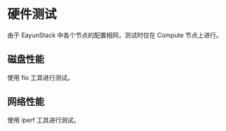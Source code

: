 # 硬件测试

由于 EayunStack 中各个节点的配置相同，测试时仅在 Compute 节点上进行。

## 磁盘性能

使用 fio 工具进行测试。

## 网络性能

使用 iperf 工具进行测试。
